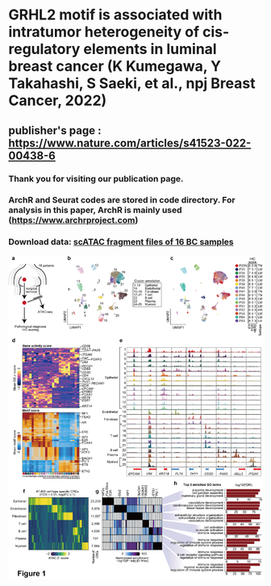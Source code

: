 # GRHL2 motif is associated with intratumor heterogeneity of cis-regulatory elements in luminal breast cancer (K Kumegawa, Y Takahashi, S Saeki, et al., npj Breast Cancer, 2022)

## publisher's page : https://www.nature.com/articles/s41523-022-00438-6
### Thank you for visiting our publication page. 
### ArchR and Seurat codes are stored in code directory. For analysis in this paper, ArchR is mainly used (https://www.archrproject.com)
### Download data: [scATAC fragment files of 16 BC samples](https://www.ncbi.nlm.nih.gov/geo/query/acc.cgi?acc=GSE198639)

![](https://github.com/KoheiKumegawa/scCA_BC_2022/blob/main/figure1.png)
